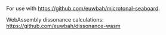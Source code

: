 For use with https://github.com/euwbah/microtonal-seaboard.

WebAssembly dissonance calculations: https://github.com/euwbah/dissonance-wasm